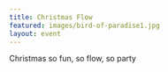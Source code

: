 ```yaml
---
title: Christmas Flow
featured: images/bird-of-paradise1.jpg
layout: event
---
```


<p>Christmas so fun, so flow, so party</p>